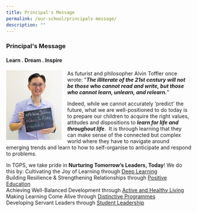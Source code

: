 ```yaml
---
title: Principal's Message
permalink: /our-school/principals-message/
description: ""
---
```

### **Principal's Message**

#### **Learn . Dream . Inspire**
<img src="/images/principal1.jpg" style="width:30%;margin-right:15px;" align = "left">

As futurist and philosopher Alvin Toffler once wrote: "**_The illiterate of the 21st century will not be those who cannot read and write, but those who cannot learn, unlearn, and relearn._**"

Indeed, while we cannot accurately ‘predict’ the future, what we are well-positioned to do today is to prepare our children to acquire the right values, attitudes and dispositions to **_learn for life and throughout life_**.  It is through learning that they can make sense of the connected but complex world where they have to navigate around emerging trends and learn to how to self-organise to anticipate and respond to problems.

In TGPS, we take pride in **Nurturing Tomorrow’s Leaders, Today**! We do this by:
Cultivating the Joy of Learning through [Deep Learning](https://staging.d3od0h9ii8slt3.amplifyapp.com/our-experiences/deep-learning/)<br>
Building Resilience & Strengthening Relationships through [Positive Education](https://staging.d3od0h9ii8slt3.amplifyapp.com/our-experiences/positive-education/)<br>
Achieving Well-Balanced Development through [Active and Healthy Living](https://staging.d3od0h9ii8slt3.amplifyapp.com/our-experiences/active-and-healthy-living/cca/sports/)<br>
Making Learning Come Alive through [Distinctive Programmes](https://staging.d3od0h9ii8slt3.amplifyapp.com/our-experiences/distinctive-programmes/)<br>
Developing Servant Leaders through [Student Leadership](https://staging.d3od0h9ii8slt3.amplifyapp.com/our-experiences/student-leadership/vie/)

